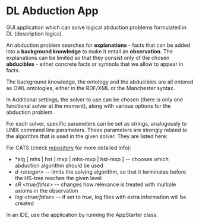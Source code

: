 # DL Abduction App

GUI application which can solve logical abduction problems formulated in DL (description logics).

An abduction problem searches for **explanations** - facts that can be added into a **background knowledge** to make it entail an **observation**. The explanations can be limited so that they consist only of the chosen **abducibles** - either concrete facts or symbols that we allow to appear in facts.

The background knowledge, the ontology and the abducibles are all entered as OWL ontologies, either in the RDF/XML or the Manchester syntax.

In Additional settings, the solver to use can be chosen (there is only one functional solver at the moment), along with various options for the abduction problem.

For each solver, specific parameters can be set as strings, analogously to UNIX command line parameters. These parameters are strongly related to the algorithm that is used in the given solver. They are listed here:

For CATS (check [repository](https://github.com/Comenius-Abduction-Team/CATS-Abduction-Solver) for more detailed info):

- *alg [ mhs | hst | mxp | mhs-mxp | hst-mxp ] -- chooses which abduction algorithm should be used
- *d \<integer\>* -- limits the solving algorithm, so that it terminates before the HS-tree reaches the given level
- *sR <true/false>* -- changes how relevance is treated with multiple axioms in the observation
- *log <true/false>* -- if set to *true*, log files with extra information will be created

In an IDE, use the application by running the AppStarter class.
